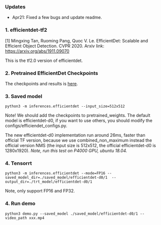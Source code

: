 ### Updates
- Apr21: Fixed a few bugs and update readme.


### 1. efficientdet-tf2
[1] Mingxing Tan, Ruoming Pang, Quoc V. Le. EfficientDet: Scalable and Efficient Object Detection. CVPR 2020.
Arxiv link: https://arxiv.org/abs/1911.09070

This is the tf2.0 version of efficientdet.

### 2. Pretrained EfficientDet Checkpoints
The checkpoints and results is [here](https://github.com/google/automl/tree/master/efficientdet).

### 3. Saved model
```
python3 -m inferences.efficientdet --input_size=512x512
```
Note! We should add the checkpoints to pretrained_weights. The default model is efficientdet-d0, if you want to use others, you should modify the configs/efficiendet_configs.py.

The new efficientdet-d0 implementation run around 26ms, faster than official TF version, because we use combined_non_maximum instead the official version NMS (the input size is 512x512, the official efficientdet-d0 is 1280x1920). *Note, run this test on P4000 GPU, ubuntu 18.04.*

### 4. Tensorrt
```
python3 -m inferences.efficientdet --mode=FP16 --saved_model_dir=./saved_model/efficientdet-d0/1  --output_dir=./trt_model/efficientdet-d0/1
```
Note, only support FP16 and FP32.

### 4. Run demo
```
python3 demo.py --saved_model ./saved_model/efficientdet-d0/1 --video_path xxx.mp4
```

